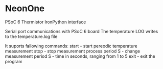 # NeonOne
PSoC 6 Thermistor IronPython interface

Serial port communications with PSoC 6 board
The temperature LOG writes to the temperature.log file

It suports fallowing commands:
start - start pereodic temperature measurement
stop - stop measurement process
period S - change measurement period S - time in seconds, ranging from 1 to 5
exit - exit the program
